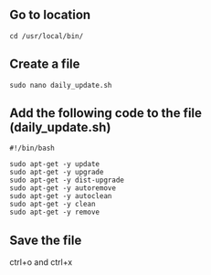 
## Go to location
```
cd /usr/local/bin/
```
## Create a file
```
sudo nano daily_update.sh
```
## Add the following code to the file (daily_update.sh)
```
#!/bin/bash

sudo apt-get -y update
sudo apt-get -y upgrade
sudo apt-get -y dist-upgrade
sudo apt-get -y autoremove
sudo apt-get -y autoclean
sudo apt-get -y clean
sudo apt-get -y remove
```
## Save the file

ctrl+o and ctrl+x

